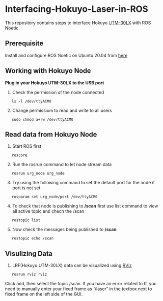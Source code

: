 # Interfacing-Hokuyo-Laser-in-ROS
This repository contains steps to interface Hokuyo [UTM-30LX](https://hokuyo-usa.com/products/lidar-obstacle-detection/utm-30lx) with ROS Noetic.
## Prerequisite
Install and configure ROS Noetic on Ubuntu 20.04 from [here](http://wiki.ros.org/noetic/Installation/Ubuntu)
## Working with Hokuyo Node
**Plug in your Hokuyo UTM-30LX to the USB port**<br />
1. Check the permission of the node connected<br />
```
   ls -l /dev/ttyACM0
```
2. Change permissiom to read and write to all users
```
   sudo chmod a+rw /dev/ttyACM0
```
## Read data from Hokuyo Node
1. Start ROS first
```
   roscore
```
2. Run the rosrun command to let node stream data 
```
   rosrun urg_node urg_node
```
3. Try using the following command to set the default port for the node if port is not set
```
   rosparam set urg_node/port /dev/ttyACM0
```
4. To check that node is publishing to **/scan** first use list command to view all active topic and chech the /scan
```
   rostopic list
```
5. Now check the messages being published to **/scan**
```
   rostopic echo /scan
```
## Visulizing Data 
1. LRF(Hokuyu UTM-30LX) data can be visualized using [RViz](http://wiki.ros.org/rviz) 
```
   rosrun rviz rviz
```
Click add, then select the topic /scan. If you have an error related to tf, you need to manually enter your fixed frame as “/laser” in the textbox next to fixed frame on the left side of the GUI.
